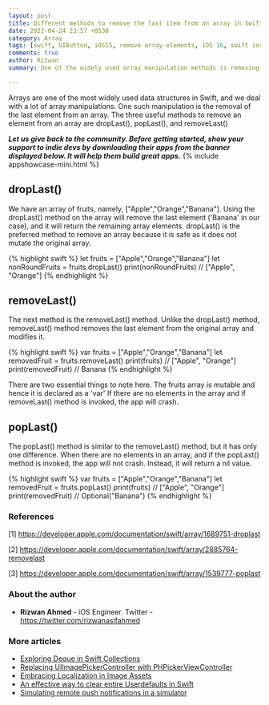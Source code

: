 ```yaml
---
layout: post
title: Different methods to remove the last item from an array in Swift
date: 2022-04-24 23:57 +0530
category: Array
tags: [swift, UIButton, iOS15, remove array elements, iOS 16, swift ios 15, droplast in swift, removeLast in swift, how to remove element from an array]
comments: true
author: Rizwan
summary: One of the widely used array manipulation methods is removing the last element from an array. The three valuable methods to remove an element from an array are dropLast(), popLast(), and removeLast(). Let's see what the difference between these methods and which one is effective.

---
```


Arrays are one of the most widely used data structures in Swift, and we deal with a lot of array manipulations. One such manipulation is the removal of the last element from an array. The three useful methods to remove an element from an array are dropLast(), popLast(), and removeLast()

  **_Let us give back to the community. Before getting started, show your support to indie devs by downloading their apps from the banner displayed below. It will help them build great apps._**
{% include appshowcase-mini.html %}

## dropLast()

We have an array of fruits, namely, ["Apple","Orange","Banana"]. Using the dropLast() method on the array will remove the last element ('Banana' in our case), and it will return the remaining array elements. dropLast() is the preferred method to remove an array because it is safe as it does not mutate the original array. 

{% highlight swift %}
let fruits = ["Apple","Orange","Banana"]
let nonRoundFruits = fruits.dropLast()
print(nonRoundFruits) // ["Apple", "Orange"]
{% endhighlight %}

## removeLast()
The next method is the removeLast() method. Unlike the dropLast() method, removeLast() method removes the last element from the original array and modifies it.

{% highlight swift %}
var fruits = ["Apple","Orange","Banana"]
let removedFruit = fruits.removeLast()
print(fruits) // ["Apple", "Orange"]
print(removedFruit) // Banana
{% endhighlight %}

There are two essential things to note here. 
The fruits array is mutable and hence it is declared as a 'var'
If there are no elements in the array and if removeLast() method is invoked, the app will crash.

## popLast()

The popLast() method is similar to the removeLast() method, but it has only one difference. When there are no elements in an array, and if the popLast() method is invoked, the app will not crash. Instead, it will return a nil value.

{% highlight swift %}
var fruits = ["Apple","Orange","Banana"]
let removedFruit = fruits.popLast()
print(fruits) // ["Apple", "Orange"]
print(removedFruit) // Optional("Banana")
{% endhighlight %}


### References

[1] <https://developer.apple.com/documentation/swift/array/1689751-droplast>

[2] <https://developer.apple.com/documentation/swift/array/2885764-removelast>

[3] <https://developer.apple.com/documentation/swift/array/1539777-poplast>



### About the author

- **Rizwan Ahmed** - iOS Engineer.  Twitter - <https://twitter.com/rizwanasifahmed>

### More articles

- [Exploring Deque in Swift Collections](/blog/2021/04/14/exploring-deque-in-swift-collections/)
- [Replacing UIImagePickerController with PHPickerViewController](/blog/2020/08/29/replacing-uiimagepickercontroller-with-phpickerviewcontroller/)
- [Embracing Localization in Image Assets](/blog/2020/06/14/embracing-localization-in-image-assets/)
- [An effective way to clear entire Userdefaults in Swift](/blog/2020/05/19/an-effective-way-to-clear-entire-userdefaults-in-swift/)
- [Simulating remote push notifications in a simulator](/blog/2020/02/13/simulating-remote-push-notifications-in-a-simulator/)
